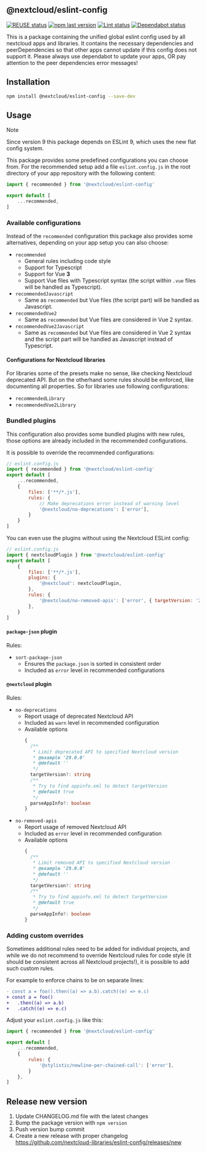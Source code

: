 <!--
  - SPDX-FileCopyrightText: 2019 Nextcloud GmbH and Nextcloud contributors
  - SPDX-License-Identifier: AGPL-3.0-or-later
-->	
## @nextcloud/eslint-config

[![REUSE status](https://api.reuse.software/badge/github.com/nextcloud-libraries/eslint-config)](https://api.reuse.software/info/github.com/nextcloud-libraries/eslint-config)
[![npm last version](https://img.shields.io/npm/v/@nextcloud/eslint-config.svg?style=flat-square)](https://www.npmjs.com/package/@nextcloud/eslint-config)
[![Lint status](https://img.shields.io/github/actions/workflow/status/nextcloud-libraries/eslint-config/lint-eslint.yml?label=lint&style=flat-square)](https://github.com/nextcloud-libraries/eslint-config/actions/workflows/lint.yml)
[![Dependabot status](https://img.shields.io/badge/Dependabot-enabled-brightgreen.svg?longCache=true&style=flat-square&logo=dependabot)](https://dependabot.com)


This is a package containing the unified global eslint config used by all nextcloud apps and libraries.
It contains the necessary dependencies and peerDependencies so that other apps cannot update if this config does not support it.
Please always use dependabot to update your apps, OR pay attention to the peer dependencies error messages!

## Installation

```bash
npm install @nextcloud/eslint-config --save-dev
```

## Usage

> [!NOTE]
> Since version 9 this package depends on ESLint 9, which uses the new flat config system.

This package provides some predefined configurations you can choose from.
For the recommended setup add a file `eslint.config.js` in the root directory of your app repository with the following content:

```js
import { recommended } from '@nextcloud/eslint-config'

export default [
	...recommended,
]
```

### Available configurations

Instead of the `recommended` configuration this package also provides some alternatives, depending on your app setup you can also choose:

* `recommended`
  * General rules including code style
  * Support for Typescript
  * Support for Vue **3**
  * Support Vue files with Typescript syntax (the script within `.vue` files will be handled as Typescript).
* `recommendedJavascript`
  * Same as `recommended` but Vue files (the script part) will be handled as Javascript.
* `recommendedVue2`
  * Same as `recommended` but Vue files are considered in Vue 2 syntax.
* `recommendedVue2Javascript`
  * Same as `recommended` but Vue files are considered in Vue 2 syntax and the script part will be handled as Javascript instead of Typescript.

#### Configurations for Nextcloud libraries

For libraries some of the presets make no sense, like checking Nextcloud deprecated API.
But on the otherhand some rules should be enforced, like documenting all properties.
So for libraries use following configurations:

* `recommendedLibrary`
* `recommendedVue2Library`

### Bundled plugins

This configuration also provides some bundled plugins with new rules, those options are already included in the recommended configurations.

It is possible to override the recommended configurations:
```js
// eslint.config.js
import { recommended } from '@nextcloud/eslint-config'
export default [
	...recommended,
	{
		files: ['**/*.js'],
		rules: {
			// Make deprecations error instead of warning level
			'@nextcloud/no-deprecations': ['error'],
		}
	}
]
```

You can even use the plugins without using the Nextcloud ESLint config:
```js
// eslint.config.js
import { nextcloudPlugin } from '@nextcloud/eslint-config'
export default [
	{
		files: ['**/*.js'],
		plugins: {
			'@nextcloud': nextcloudPlugin,
		},
		rules: {
			'@nextcloud/no-removed-apis': ['error', { targetVersion: '29.0.0' }],
		},
	}
]
```

#### `package-json` plugin
Rules:
- `sort-package-json`
  - Ensures the `package.json` is sorted in consistent order
  - Included as `error` level in recommended configurations

#### `@nextcloud` plugin
Rules:
- `no-deprecations`
  - Report usage of deprecated Nextcloud API
  - Included as `warn` level in recommended configuration
  - Available options
    ```ts
    {
      /**
       * Limit deprecated API to specified Nextcloud version
       * @example '29.0.0'
       * @default ''
       */
      targetVersion?: string
      /**
       * Try to find appinfo.xml to detect targetVersion
       * @default true
       */
      parseAppInfo?: boolean
    }
    ```
- `no-removed-apis`
  - Report usage of removed Nextcloud API
  - Included as `error` level in recommended configuration
  - Available options
    ```ts
    {
      /**
       * Limit removed API to specified Nextcloud version
       * @example '29.0.0'
       * @default ''
       */
      targetVersion?: string
      /**
       * Try to find appinfo.xml to detect targetVersion
       * @default true
       */
      parseAppInfo?: boolean
    }
    ```

### Adding custom overrides

Sometimes additional rules need to be added for individual projects,
and while we do not recommend to override Nextcloud rules for code style (it should be consistent across all Nextcloud projects!),
it is possible to add such custom rules.

For example to enforce chains to be on separate lines:

```diff
- const a = foo().then((a) => a.b).catch((e) => e.c)
+ const a = foo()
+ 	.then((a) => a.b)
+ 	.catch((e) => e.c)
```

Adjust your `eslint.config.js` like this:

```js
import { recommended } from '@nextcloud/eslint-config'

export default [
	...recommended,
	{
		rules: {
			'@stylistic/newline-per-chained-call': ['error'],
		}
	},
]
```

## Release new version

 1. Update CHANGELOG.md file with the latest changes
 2. Bump the package version with `npm version`
 3. Push version bump commit
 4. Create a new release with proper changelog https://github.com/nextcloud-libraries/eslint-config/releases/new

